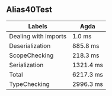 
## Alias40Test

Labels|Agda
---|---
Dealing with imports|1.0 ms
Deserialization|885.8 ms
ScopeChecking|218.3 ms
Serialization|1321.4 ms
Total|6217.3 ms
TypeChecking|2996.3 ms

